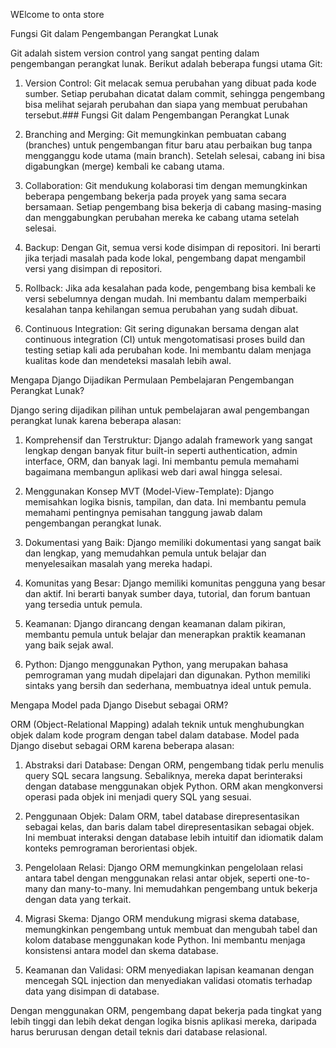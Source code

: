 WElcome to onta store

Fungsi Git dalam Pengembangan Perangkat Lunak

Git adalah sistem version control yang sangat penting dalam pengembangan perangkat lunak. Berikut adalah beberapa fungsi utama Git:

1. Version Control: Git melacak semua perubahan yang dibuat pada kode sumber. Setiap perubahan dicatat dalam commit, sehingga pengembang bisa melihat sejarah perubahan dan siapa yang membuat perubahan tersebut.### Fungsi Git dalam Pengembangan Perangkat Lunak

2. Branching and Merging: Git memungkinkan pembuatan cabang (branches) untuk pengembangan fitur baru atau perbaikan bug tanpa mengganggu kode utama (main branch). Setelah selesai, cabang ini bisa digabungkan (merge) kembali ke cabang utama.

3. Collaboration: Git mendukung kolaborasi tim dengan memungkinkan beberapa pengembang bekerja pada proyek yang sama secara bersamaan. Setiap pengembang bisa bekerja di cabang masing-masing dan menggabungkan perubahan mereka ke cabang utama setelah selesai.

4. Backup: Dengan Git, semua versi kode disimpan di repositori. Ini berarti jika terjadi masalah pada kode lokal, pengembang dapat mengambil versi yang disimpan di repositori.

5. Rollback: Jika ada kesalahan pada kode, pengembang bisa kembali ke versi sebelumnya dengan mudah. Ini membantu dalam memperbaiki kesalahan tanpa kehilangan semua perubahan yang sudah dibuat.

6. Continuous Integration: Git sering digunakan bersama dengan alat continuous integration (CI) untuk mengotomatisasi proses build dan testing setiap kali ada perubahan kode. Ini membantu dalam menjaga kualitas kode dan mendeteksi masalah lebih awal.

 Mengapa Django Dijadikan Permulaan Pembelajaran Pengembangan Perangkat Lunak?

Django sering dijadikan pilihan untuk pembelajaran awal pengembangan perangkat lunak karena beberapa alasan:

1. Komprehensif dan Terstruktur: Django adalah framework yang sangat lengkap dengan banyak fitur built-in seperti authentication, admin interface, ORM, dan banyak lagi. Ini membantu pemula memahami bagaimana membangun aplikasi web dari awal hingga selesai.

2. Menggunakan Konsep MVT (Model-View-Template): Django memisahkan logika bisnis, tampilan, dan data. Ini membantu pemula memahami pentingnya pemisahan tanggung jawab dalam pengembangan perangkat lunak.

3. Dokumentasi yang Baik: Django memiliki dokumentasi yang sangat baik dan lengkap, yang memudahkan pemula untuk belajar dan menyelesaikan masalah yang mereka hadapi.

4. Komunitas yang Besar: Django memiliki komunitas pengguna yang besar dan aktif. Ini berarti banyak sumber daya, tutorial, dan forum bantuan yang tersedia untuk pemula.

5. Keamanan: Django dirancang dengan keamanan dalam pikiran, membantu pemula untuk belajar dan menerapkan praktik keamanan yang baik sejak awal.

6. Python: Django menggunakan Python, yang merupakan bahasa pemrograman yang mudah dipelajari dan digunakan. Python memiliki sintaks yang bersih dan sederhana, membuatnya ideal untuk pemula.

Mengapa Model pada Django Disebut sebagai ORM?

ORM (Object-Relational Mapping) adalah teknik untuk menghubungkan objek dalam kode program dengan tabel dalam database. Model pada Django disebut sebagai ORM karena beberapa alasan:

1. Abstraksi dari Database: Dengan ORM, pengembang tidak perlu menulis query SQL secara langsung. Sebaliknya, mereka dapat berinteraksi dengan database menggunakan objek Python. ORM akan mengkonversi operasi pada objek ini menjadi query SQL yang sesuai.

2. Penggunaan Objek: Dalam ORM, tabel database direpresentasikan sebagai kelas, dan baris dalam tabel direpresentasikan sebagai objek. Ini membuat interaksi dengan database lebih intuitif dan idiomatik dalam konteks pemrograman berorientasi objek.

3. Pengelolaan Relasi: Django ORM memungkinkan pengelolaan relasi antara tabel dengan menggunakan relasi antar objek, seperti one-to-many dan many-to-many. Ini memudahkan pengembang untuk bekerja dengan data yang terkait.

4. Migrasi Skema: Django ORM mendukung migrasi skema database, memungkinkan pengembang untuk membuat dan mengubah tabel dan kolom database menggunakan kode Python. Ini membantu menjaga konsistensi antara model dan skema database.

5. Keamanan dan Validasi: ORM menyediakan lapisan keamanan dengan mencegah SQL injection dan menyediakan validasi otomatis terhadap data yang disimpan di database.

Dengan menggunakan ORM, pengembang dapat bekerja pada tingkat yang lebih tinggi dan lebih dekat dengan logika bisnis aplikasi mereka, daripada harus berurusan dengan detail teknis dari database relasional.